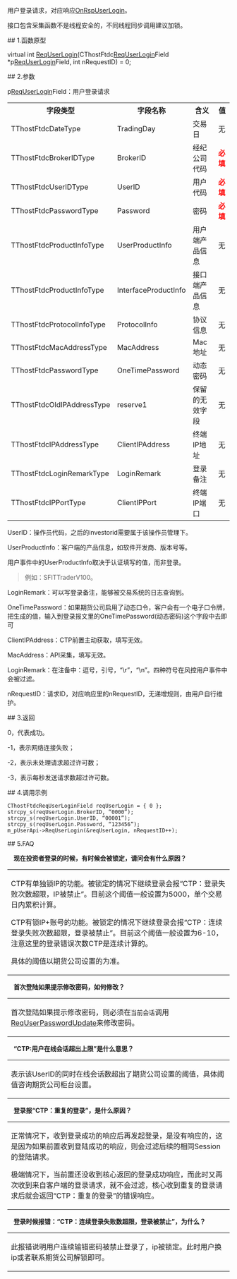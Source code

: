 <p>用户登录请求，对应响应<a href="../../../HQJK/CTHOSTFTDCMDSPI/ONRSPUSERLOGIN/">OnRspUserLogin</a>。</p>
<p>接口包含采集函数不是线程安全的，不同线程同步调用建议加锁。</p>
<span class="anchor" id="b40294d8-f683-4b16-bfb1-032678182078"></span>
## 1.函数原型
<p>virtual int <a href="../../../HQJK/CTHOSTFTDCMDAPI/REQUSERLOGIN/">ReqUserLogin</a>(CThostFtdc<a href="../../../HQJK/CTHOSTFTDCMDAPI/REQUSERLOGIN/">ReqUserLogin</a>Field *p<a href="../../../HQJK/CTHOSTFTDCMDAPI/REQUSERLOGIN/">ReqUserLogin</a>Field, int nRequestID) = 0;</p>
<span class="anchor" id="c866c331-2428-4475-aa81-01aa17b30166"></span>
## 2.参数
<p>p<a href="../../../HQJK/CTHOSTFTDCMDAPI/REQUSERLOGIN/">ReqUserLogin</a>Field：用户登录请求</p>
<table><tr><th style="TEXT-ALIGN: center;">字段类型</th><th style="TEXT-ALIGN: center;">字段名称</th><th style="TEXT-ALIGN: center;">含义</th><th style="TEXT-ALIGN: center;">值</th></tr><tr><td style="TEXT-ALIGN: left;">TThostFtdcDateType</td>
<td style="TEXT-ALIGN: left;">TradingDay</td>
<td style="TEXT-ALIGN: left;">交易日</td>
<td style="TEXT-ALIGN: left;">无</td>
</tr>
<tr><td style="TEXT-ALIGN: left;">TThostFtdcBrokerIDType</td>
<td style="TEXT-ALIGN: left;">BrokerID</td>
<td style="TEXT-ALIGN: left;">经纪公司代码</td>
<td style="TEXT-ALIGN: left;"><strong><font color="#FF0000">必填</font></strong></td>
</tr>
<tr><td style="TEXT-ALIGN: left;">TThostFtdcUserIDType</td>
<td style="TEXT-ALIGN: left;">UserID</td>
<td style="TEXT-ALIGN: left;">用户代码</td>
<td style="TEXT-ALIGN: left;"><strong><font color="#FF0000">必填</font></strong></td>
</tr>
<tr><td style="TEXT-ALIGN: left;">TThostFtdcPasswordType</td>
<td style="TEXT-ALIGN: left;">Password</td>
<td style="TEXT-ALIGN: left;">密码</td>
<td style="TEXT-ALIGN: left;"><strong><font color="#FF0000">必填</font></strong></td>
</tr>
<tr><td style="TEXT-ALIGN: left;">TThostFtdcProductInfoType</td>
<td style="TEXT-ALIGN: left;">UserProductInfo</td>
<td style="TEXT-ALIGN: left;">用户端产品信息</td>
<td style="TEXT-ALIGN: left;">无</td>
</tr>
<tr><td style="TEXT-ALIGN: left;">TThostFtdcProductInfoType</td>
<td style="TEXT-ALIGN: left;">InterfaceProductInfo</td>
<td style="TEXT-ALIGN: left;">接口端产品信息</td>
<td style="TEXT-ALIGN: left;">无</td>
</tr>
<tr><td style="TEXT-ALIGN: left;">TThostFtdcProtocolInfoType</td>
<td style="TEXT-ALIGN: left;">ProtocolInfo</td>
<td style="TEXT-ALIGN: left;">协议信息</td>
<td style="TEXT-ALIGN: left;">无</td>
</tr>
<tr><td style="TEXT-ALIGN: left;">TThostFtdcMacAddressType</td>
<td style="TEXT-ALIGN: left;">MacAddress</td>
<td style="TEXT-ALIGN: left;">Mac地址</td>
<td style="TEXT-ALIGN: left;">无</td>
</tr>
<tr><td style="TEXT-ALIGN: left;">TThostFtdcPasswordType</td>
<td style="TEXT-ALIGN: left;">OneTimePassword</td>
<td style="TEXT-ALIGN: left;">动态密码</td>
<td style="TEXT-ALIGN: left;">无</td>
</tr>
<tr><td style="TEXT-ALIGN: left;">TThostFtdcOldIPAddressType</td>
<td style="TEXT-ALIGN: left;">reserve1</td>
<td style="TEXT-ALIGN: left;">保留的无效字段</td>
<td style="TEXT-ALIGN: left;">无</td>
</tr>
<tr><td style="TEXT-ALIGN: left;">TThostFtdcIPAddressType</td>
<td style="TEXT-ALIGN: left;">ClientIPAddress</td>
<td style="TEXT-ALIGN: left;">终端IP地址</td>
<td style="TEXT-ALIGN: left;">无</td>
</tr>
<tr><td style="TEXT-ALIGN: left;">TThostFtdcLoginRemarkType</td>
<td style="TEXT-ALIGN: left;">LoginRemark</td>
<td style="TEXT-ALIGN: left;">登录备注</td>
<td style="TEXT-ALIGN: left;">无</td>
</tr>
<tr><td style="TEXT-ALIGN: left;">TThostFtdcIPPortType</td>
<td style="TEXT-ALIGN: left;">ClientIPPort</td>
<td style="TEXT-ALIGN: left;">终端IP端口</td>
<td style="TEXT-ALIGN: left;">无</td>
</tr>
</table>
<p>UserID：操作员代码，之后的investorid需要属于该操作员管理下。</p>
<p>UserProductInfo：客户端的产品信息，如软件开发商、版本号等。</p>
<p>用户事件中的UserProductInfo取决于认证填写的值，而非登录。</p>
<blockquote>
<p>例如：SFITTraderV100。</p>
</blockquote>
<p>LoginRemark：可以写登录备注，能够被交易系统的日志查询到。</p>
<p>OneTimePassword：如果期货公司启用了动态口令，客户会有一个电子口令牌，把生成的值，输入到登录报文里的OneTimePassword(动态密码)这个字段中去即可</p>
<p>ClientIPAddress：CTP前置主动获取，填写无效。</p>
<p>MacAddress：API采集，填写无效。</p>
<p>LoginRemark：在注备中：逗号，引号，“\r”，“\n”。四种符号在风控用户事件中会被过滤。</p>
<p>nRequestID：请求ID，对应响应里的nRequestID，无递增规则，由用户自行维护。</p>
<span class="anchor" id="e68ccd19-5b1c-411a-827c-8b164e2dcbd7"></span>
## 3.返回
<p>0，代表成功。</p>
<p>-1，表示网络连接失败；</p>
<p>-2，表示未处理请求超过许可数；</p>
<p>-3，表示每秒发送请求数超过许可数。</p>
<span class="anchor" id="01b0e611-04b5-4f0f-b8c4-6676f9c693e9"></span>
## 4.调用示例
<pre><code>CThostFtdcReqUserLoginField reqUserLogin = { 0 };
strcpy_s(reqUserLogin.BrokerID, “0000”);
strcpy_s(reqUserLogin.UserID, “00001”);
strcpy_s(reqUserLogin.Password, “123456”); 
m_pUserApi-&gt;ReqUserLogin(&amp;reqUserLogin, nRequestID++);
</code></pre>
<span class="anchor" id="6e56db0e-857a-471e-9b4e-5c30a0cb3ddb"></span>
## 5.FAQ
<p><div class="region_i"><p class="region_header" id="region_header_1" style="padding-left: 1em;font-weight : bold;text-indent: 0px;text-align: left;">现在投资者登录的时候，有时候会被锁定，请问会有什么原因？</p><div class="region_panel" id="region_panel_1" style="display:block;"><table><tr><td>
<p>CTP有单独锁IP的功能。被锁定的情况下继续登录会报“CTP：登录失败次数超限，IP被禁止”。目前这个阈值一般设置为5000，单个交易日内累积计算。</p>
<p>CTP有锁IP+账号的功能。被锁定的情况下继续登录会报“CTP：连续登录失败次数超限，登录被禁止”。目前这个阈值一般设置为6-10，注意这里的登录错误次数CTP是连续计算的。</p>
<p>具体的阈值以期货公司设置的为准。</p>
</td></tr></table>
</div><p class="region_tail" id="region_tail_1" style="border-top-color:transparent;border-bottom-width:0;"></p></div></p>
<p><div class="region_i"><p class="region_header" id="region_header_2" style="padding-left: 1em;font-weight : bold;text-indent: 0px;text-align: left;">首次登陆如果提示修改密码，如何修改？</p><div class="region_panel" id="region_panel_2" style="display:block;"><table><tr><td>
<p>首次登陆如果提示修改密码，则必须在<code>当前会话</code>调用<a href="../REQUSERPASSWORDUPDATE/">ReqUserPasswordUpdate</a>来修改密码。</p>
</td></tr></table>
</div><p class="region_tail" id="region_tail_2" style="border-top-color:transparent;border-bottom-width:0;"></p></div></p>
<p><div class="region_i"><p class="region_header" id="region_header_3" style="padding-left: 1em;font-weight : bold;text-indent: 0px;text-align: left;">“CTP:用户在线会话超出上限”是什么意思？</p><div class="region_panel" id="region_panel_3" style="display:block;"><table><tr><td>
<p>表示该UserID的同时在线会话数超出了期货公司设置的阈值，具体阈值咨询期货公司柜台设置。</p>
</td></tr></table>
</div><p class="region_tail" id="region_tail_3" style="border-top-color:transparent;border-bottom-width:0;"></p></div></p>
<p><div class="region_i"><p class="region_header" id="region_header_4" style="padding-left: 1em;font-weight : bold;text-indent: 0px;text-align: left;">登录报“CTP：重复的登录”，是什么原因？</p><div class="region_panel" id="region_panel_4" style="display:block;"><table><tr><td>
<p>正常情况下，收到登录成功的响应后再发起登录，是没有响应的，这是因为如果前置收到登陆成功的响应，则会过滤后续的相同Session的登陆请求。</p>
<p>极端情况下，当前置还没收到核心返回的登录成功响应，而此时又再次收到来自客户端的登录请求，就不会过滤，核心收到重复的登录请求后就会返回“CTP：重复的登录”的错误响应。</p>
</td></tr></table>
</div><p class="region_tail" id="region_tail_4" style="border-top-color:transparent;border-bottom-width:0;"></p></div></p>
<p><div class="region_i"><p class="region_header" id="region_header_5" style="padding-left: 1em;font-weight : bold;text-indent: 0px;text-align: left;">登录时候报错：“CTP：连续登录失败数超限，登录被禁止”，为什么？</p><div class="region_panel" id="region_panel_5" style="display:block;"><table><tr><td>
<p>此报错说明用户连续输错密码被禁止登录了，ip被锁定。此时用户换ip或者联系期货公司解锁即可。</p>
</td></tr></table>
</div><p class="region_tail" id="region_tail_5" style="border-top-color:transparent;border-bottom-width:0;"></p></div></p>
